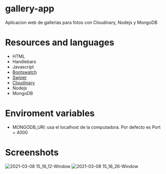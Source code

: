 # gallery-app
Aplicacion web de gallerias para fotos con Cloudinary, Nodejs y MongoDB

# Resources and languages
- HTML
- Handlebars
- Javascript
- [Bootswatch](https://bootswatch.com/)
- [Swiper](https://swiperjs.com/demos)
- [Cloudinary](https://cloudinary.com/)
- Nodejs
- MongoDB

# Enviroment variables
- MONGODB_URI: usa el localhost de la computadora. Por defecto es Port = 4000

# Screenshots
![2021-03-08 15_16_12-Window](https://user-images.githubusercontent.com/64149462/110391286-0717d300-8046-11eb-8415-9eb57115018e.jpg)
![2021-03-08 15_16_26-Window](https://user-images.githubusercontent.com/64149462/110391367-1d259380-8046-11eb-8359-fa1f8e0e3e66.jpg)
